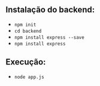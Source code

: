##  Instalação do backend:
- `npm init`
- `cd backend`
- `npm install express --save`
- `npm install express`

## Execução:

- `node app.js`